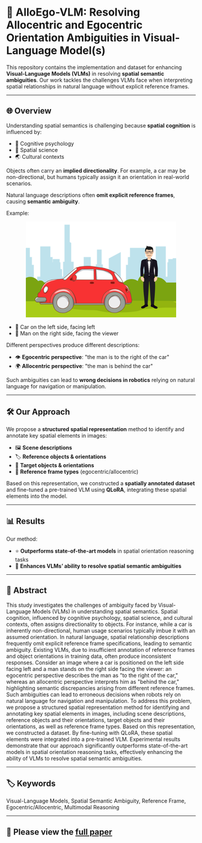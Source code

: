 # 🚀 AlloEgo-VLM: Resolving Allocentric and Egocentric Orientation Ambiguities in Visual-Language Model(s)

This repository contains the implementation and dataset for enhancing **Visual-Language Models (VLMs)** in resolving **spatial semantic ambiguities**. Our work tackles the challenges VLMs face when interpreting spatial relationships in natural language without explicit reference frames.

---

## 🌐 Overview

Understanding spatial semantics is challenging because **spatial cognition** is influenced by:

- 🧠 Cognitive psychology  
- 📏 Spatial science  
- 🌏 Cultural contexts  

Objects often carry an **implied directionality**. For example, a car may be non-directional, but humans typically assign it an orientation in real-world scenarios.  

Natural language descriptions often **omit explicit reference frames**, causing **semantic ambiguity**.  

Example:  
<p align="center">
  <img src="car-man.png" alt="Car and Man Spatial Ambiguity" width="400"/>
</p>

- 🚗 Car on the left side, facing left  
- 🧍 Man on the right side, facing the viewer  

Different perspectives produce different descriptions:

- 👁️ **Egocentric perspective**: "the man is to the right of the car"  
- 🌍 **Allocentric perspective**: "the man is behind the car"  

Such ambiguities can lead to **wrong decisions in robotics** relying on natural language for navigation or manipulation.

---

## 🛠️ Our Approach

We propose a **structured spatial representation** method to identify and annotate key spatial elements in images:

- 🖼️ **Scene descriptions**  
- 🏷️ **Reference objects & orientations**  
- 🎯 **Target objects & orientations**  
- 🔄 **Reference frame types** (egocentric/allocentric)  

Based on this representation, we constructed a **spatially annotated dataset** and fine-tuned a pre-trained VLM using **QLoRA**, integrating these spatial elements into the model.

---

## 📊 Results

Our method:

- ⭐ **Outperforms state-of-the-art models** in spatial orientation reasoning tasks  
- 🤖 **Enhances VLMs’ ability to resolve spatial semantic ambiguities**

---

## 📄 Abstract

This study investigates the challenges of ambiguity faced by Visual-Language Models (VLMs) in understanding spatial semantics. Spatial cognition, influenced by cognitive psychology, spatial science, and cultural contexts, often assigns directionality to objects. For instance, while a car is inherently non-directional, human usage scenarios typically imbue it with an assumed orientation. In natural language, spatial relationship descriptions frequently omit explicit reference frame specifications, leading to semantic ambiguity. Existing VLMs, due to insufficient annotation of reference frames and object orientations in training data, often produce inconsistent responses. Consider an image where a car is positioned on the left side facing left and a man stands on the right side facing the viewer: an egocentric perspective describes the man as "to the right of the car," whereas an allocentric perspective interprets him as "behind the car," highlighting semantic discrepancies arising from different reference frames. Such ambiguities can lead to erroneous decisions when robots rely on natural language for navigation and manipulation. To address this problem, we propose a structured spatial representation method for identifying and annotating key spatial elements in images, including scene descriptions, reference objects and their orientations, target objects and their orientations, as well as reference frame types. Based on this representation, we constructed a dataset. By fine-tuning with QLoRA, these spatial elements were integrated into a pre-trained VLM. Experimental results demonstrate that our approach significantly outperforms state-of-the-art models in spatial orientation reasoning tasks, effectively enhancing the ability of VLMs to resolve spatial semantic ambiguities.

---

## 🏷️ Keywords

Visual-Language Models, Spatial Semantic Ambiguity, Reference Frame, Egocentric/Allocentric, Multimodal Reasoning

---

## 📄 Please view the [full paper](./IROS25_2024_FI.pdf)

